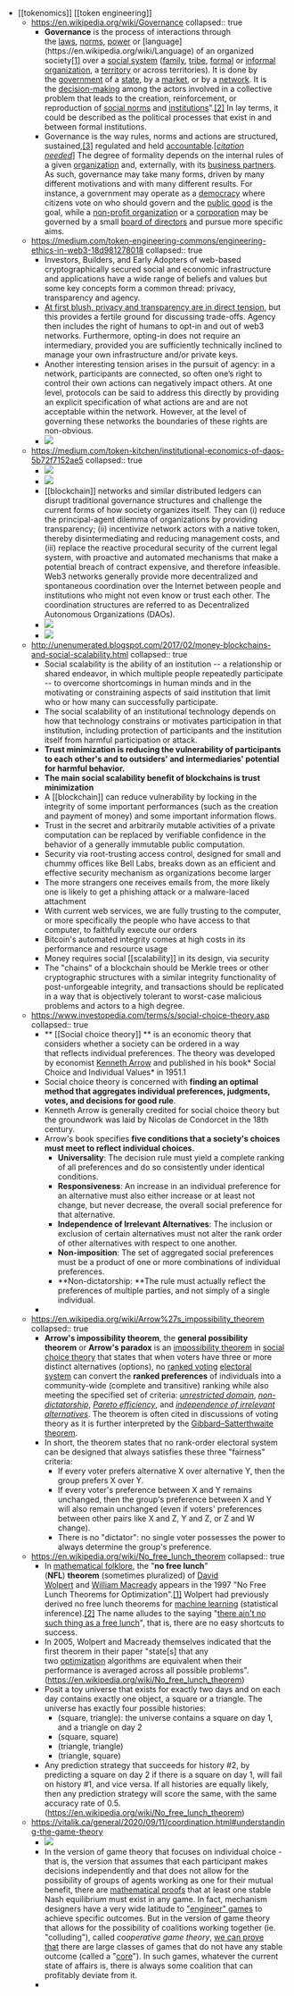 - [[tokenomics]] [[token engineering]]
	- https://en.wikipedia.org/wiki/Governance
	  collapsed:: true
		- **Governance** is the process of interactions through the [laws](https://en.wikipedia.org/wiki/Law), [norms](https://en.wikipedia.org/wiki/Social_norm), [power](https://en.wikipedia.org/wiki/Power_(social_and_political)) or [language](https://en.wikipedia.org/wiki/Language) of an organized society[[1]](https://en.wikipedia.org/wiki/Governance#cite_note-1) over a [social system](https://en.wikipedia.org/wiki/Social_system) ([family](https://en.wikipedia.org/wiki/Family), [tribe](https://en.wikipedia.org/wiki/Tribe), [formal](https://en.wikipedia.org/wiki/Formal_organization) or [informal organization](https://en.wikipedia.org/wiki/Informal_organization), a [territory](https://en.wikipedia.org/wiki/Territory) or across territories). It is done by the [government](https://en.wikipedia.org/wiki/Government) of a [state](https://en.wikipedia.org/wiki/State_(polity)), by a [market](https://en.wikipedia.org/wiki/Market_(economics)), or by a [network](https://en.wikipedia.org/wiki/Social_network). It is the [decision-making](https://en.wikipedia.org/wiki/Decision-making) among the actors involved in a collective problem that leads to the creation, reinforcement, or reproduction of [social norms](https://en.wikipedia.org/wiki/Social_norm) and [institutions](https://en.wikipedia.org/wiki/Institution)".[[2]](https://en.wikipedia.org/wiki/Governance#cite_note-Hufty_2011-2) In lay terms, it could be described as the political processes that exist in and between formal institutions.
		- Governance is the way rules, norms and actions are structured, sustained,[[3]](https://en.wikipedia.org/wiki/Governance#cite_note-3) regulated and held [accountable](https://en.wikipedia.org/wiki/Accountability).[*[citation needed](https://en.wikipedia.org/wiki/Wikipedia:Citation_needed)*] The degree of formality depends on the internal rules of a given [organization](https://en.wikipedia.org/wiki/Organization) and, externally, with its [business partners](https://en.wikipedia.org/wiki/Business_partner). As such, governance may take many forms, driven by many different motivations and with many different results. For instance, a government may operate as a [democracy](https://en.wikipedia.org/wiki/Democracy) where citizens vote on who should govern and the [public good](https://en.wikipedia.org/wiki/Public_good_(economics)) is the goal, while a [non-profit organization](https://en.wikipedia.org/wiki/Non-profit_organization) or a [corporation](https://en.wikipedia.org/wiki/Corporation) may be governed by a small [board of directors](https://en.wikipedia.org/wiki/Board_of_directors) and pursue more specific aims.
	- https://medium.com/token-engineering-commons/engineering-ethics-in-web3-18d981278018
	  collapsed:: true
		- Investors, Builders, and Early Adopters of web-based cryptographically secured social and economic infrastructure and applications have a wide range of beliefs and values but some key concepts form a common thread: privacy, transparency and agency.
		- [At first blush, privacy and transparency are in direct tension](https://forum.1hive.org/t/music-video-is-privacy-in-defiance-of-internet-metaphysics/2329), but this provides a fertile ground for discussing trade-offs. Agency then includes the right of humans to opt-in and out of web3 networks. Furthermore, opting-in does not require an intermediary, provided you are sufficiently technically inclined to manage your own infrastructure and/or private keys.
		- Another interesting tension arises in the pursuit of agency: in a network, participants are connected, so often one’s right to control their own actions can negatively impact others. At one level, protocols can be said to address this directly by providing an explicit specification of what actions are and are not acceptable within the network. However, at the level of governing these networks the boundaries of these rights are non-obvious.
		- ![](https://miro.medium.com/max/1400/0*NFH19GVVnzswV5hf.gif)
	- https://medium.com/token-kitchen/institutional-economics-of-daos-5b72f7152ae5
	  collapsed:: true
		- ![](https://miro.medium.com/max/3026/1*KpDYfCRSuy6tp0yVJVOH0A.png)
		- ![](https://miro.medium.com/max/3016/1*db4JkH02y_GJMtHrBvGBLA.png)
		- [[blockchain]] networks and similar distributed ledgers can disrupt traditional governance structures and challenge the current forms of how society organizes itself. They can (i) reduce the principal-agent dilemma of organizations by providing transparency; (ii) incentivize network actors with a native token, thereby disintermediating and reducing management costs, and (iii) replace the reactive procedural security of the current legal system, with proactive and automated mechanisms that make a potential breach of contract expensive, and therefore infeasible. Web3 networks generally provide more decentralized and spontaneous coordination over the Internet between people and institutions who might not even know or trust each other. The coordination structures are referred to as Decentralized Autonomous Organizations (DAOs).
		- ![](https://miro.medium.com/max/1400/1*bATlAzPyTU0uAwg8SKRYpg.png)
		- ![](https://miro.medium.com/max/1400/1*Af5A90FYM4i1sACRpeBBKQ.png)
	- http://unenumerated.blogspot.com/2017/02/money-blockchains-and-social-scalability.html
	  collapsed:: true
		- Social scalability is the ability of an institution -- a relationship or shared endeavor, in which multiple people repeatedly participate -- to overcome shortcomings in human minds and in the motivating or constraining aspects of said institution that limit who or how many can successfully participate.
		- The social scalability of an institutional technology depends on how that technology constrains or motivates participation in that institution, including protection of participants and the institution itself from harmful participation or attack.
		- **Trust minimization is reducing the vulnerability of participants to each other's and to outsiders' and intermediaries' potential for harmful behavior.**
		- **The main social scalability benefit of blockchains is trust minimization**
		- A [[blockchain]] can reduce vulnerability by locking in the integrity of some important performances (such as the creation and payment of money) and some important information flows.
		- Trust in the secret and arbitrarily mutable activities of a private computation can be replaced by verifiable confidence in the behavior of a generally immutable public computation.
		- Security via root-trusting access control, designed for small and chummy offices like Bell Labs, breaks down as an efficient and effective security mechanism as organizations become larger
		- The more strangers one receives emails from, the more likely one is likely to get a phishing attack or a malware-laced attachment
		- With current web services, we are fully trusting to the computer, or more specifically the people who have access to that computer, to faithfully execute our orders
		- Bitcoin's automated integrity comes at high costs in its performance and resource usage
		- Money requires social [[scalability]] in its design, via security
		- The "chains" of a blockchain should be Merkle trees or other cryptographic structures with a similar integrity functionality of post-unforgeable integrity, and transactions should be replicated in a way that is objectively tolerant to worst-case malicious problems and actors to a high degree.
	- https://www.investopedia.com/terms/s/social-choice-theory.asp
	  collapsed:: true
		- ** [[Social choice theory]] ** is an economic theory that considers whether a society can be ordered in a way that reflects individual preferences. The theory was developed by economist [Kenneth Arrow](https://www.investopedia.com/terms/k/kenneth-arrow.asp) and published in his book* Social Choice and Individual Values* in 1951.1
		- Social choice theory is concerned with **finding an optimal method that aggregates individual preferences, judgments, votes, and decisions for good rule**.
		- Kenneth Arrow is generally credited for social choice theory but the groundwork was laid by Nicolas de Condorcet in the 18th century.
		- Arrow's book specifies **five conditions that a society's choices must meet to reflect individual choices.**
			- **Universality**: The decision rule must yield a complete ranking of all preferences and do so consistently under identical conditions.
			- **Responsiveness**: An increase in an individual preference for an alternative must also either increase or at least not change, but never decrease, the overall social preference for that alternative.
			- **Independence of Irrelevant Alternatives**: The inclusion or exclusion of certain alternatives must not alter the rank order of other alternatives with respect to one another.
			- **Non-imposition**: The set of aggregated social preferences must be a product of one or more combinations of individual preferences.
			- **Non-dictatorship: **The rule must actually reflect the preferences of multiple parties, and not simply of a single individual.
		-
	- https://en.wikipedia.org/wiki/Arrow%27s_impossibility_theorem
	  collapsed:: true
		- **Arrow's impossibility theorem**, the **general possibility theorem** or **Arrow's paradox** is an [impossibility theorem](https://en.wikipedia.org/wiki/Proof_of_impossibility) in [social choice theory](https://en.wikipedia.org/wiki/Social_choice_theory) that states that when voters have three or more distinct alternatives (options), no [ranked voting](https://en.wikipedia.org/wiki/Ranked_voting) [electoral system](https://en.wikipedia.org/wiki/Electoral_system) can convert the **ranked preferences** of individuals into a community-wide (complete and transitive) ranking while also meeting the specified set of criteria: *[unrestricted domain](https://en.wikipedia.org/wiki/Unrestricted_domain)*, *[non-dictatorship](https://en.wikipedia.org/wiki/Non-dictatorship)*, *[Pareto efficiency](https://en.wikipedia.org/wiki/Pareto_efficiency)*, and *[independence of irrelevant alternatives](https://en.wikipedia.org/wiki/Independence_of_irrelevant_alternatives)*. The theorem is often cited in discussions of voting theory as it is further interpreted by the [Gibbard–Satterthwaite theorem](https://en.wikipedia.org/wiki/Gibbard%E2%80%93Satterthwaite_theorem).
		- In short, the theorem states that no rank-order electoral system can be designed that always satisfies these three "fairness" criteria:
			- If every voter prefers alternative X over alternative Y, then the group prefers X over Y.
			- If every voter's preference between X and Y remains unchanged, then the group's preference between X and Y will also remain unchanged (even if voters' preferences between other pairs like X and Z, Y and Z, or Z and W change).
			- There is no "dictator": no single voter possesses the power to always determine the group's preference.
	- https://en.wikipedia.org/wiki/No_free_lunch_theorem
	  collapsed:: true
		- In [mathematical folklore](https://en.wikipedia.org/wiki/Mathematical_folklore), the "**no free lunch**" (**NFL**) **theorem** (sometimes pluralized) of [David Wolpert](https://en.wikipedia.org/wiki/David_Wolpert) and [William Macready](https://en.wikipedia.org/w/index.php?title=William_G._Macready&action=edit&redlink=1) appears in the 1997 "No Free Lunch Theorems for Optimization".[[1]](https://en.wikipedia.org/wiki/No_free_lunch_theorem#cite_note-WM97.1-1) Wolpert had previously derived no free lunch theorems for [machine learning](https://en.wikipedia.org/wiki/Machine_learning) (statistical inference).[[2]](https://en.wikipedia.org/wiki/No_free_lunch_theorem#cite_note-Wolpert96-2) The name alludes to the saying "[there ain't no such thing as a free lunch](https://en.wikipedia.org/wiki/There_ain%27t_no_such_thing_as_a_free_lunch)", that is, there are no easy shortcuts to success.
		- In 2005, Wolpert and Macready themselves indicated that the first theorem in their paper "state[s] that any two [optimization](https://en.wikipedia.org/wiki/Optimization_(mathematics)) algorithms are equivalent when their performance is averaged across all possible problems".(https://en.wikipedia.org/wiki/No_free_lunch_theorem)
		- Posit a toy universe that exists for exactly two days and on each day contains exactly one object, a square or a triangle. The universe has exactly four possible histories:
			- (square, triangle): the universe contains a square on day 1, and a triangle on day 2
			- (square, square)
			- (triangle, triangle)
			- (triangle, square)
		- Any prediction strategy that succeeds for history #2, by predicting a square on day 2 if there is a square on day 1, will fail on history #1, and vice versa. If all histories are equally likely, then any prediction strategy will score the same, with the same accuracy rate of 0.5.(https://en.wikipedia.org/wiki/No_free_lunch_theorem)
	- https://vitalik.ca/general/2020/09/11/coordination.html#understanding-the-game-theory
		- ![](https://vitalik.ca/images/coordination/map.jpg)
		- In the version of game theory that focuses on individual choice - that is, the version that assumes that each participant makes decisions independently and that does not allow for the possibility of groups of agents working as one for their mutual benefit, there are [mathematical proofs](https://en.wikipedia.org/wiki/Nash_equilibrium#Proof_of_existence) that at least one stable Nash equilibrium must exist in any game. In fact, mechanism designers have a very wide latitude to ["engineer" games](https://en.wikipedia.org/wiki/Mechanism_design) to achieve specific outcomes. But in the version of game theory that allows for the possibility of coalitions working together (ie. "colluding"), called *cooperative game theory*, [we can prove that](https://en.wikipedia.org/wiki/Bondareva%E2%80%93Shapley_theorem) there are large classes of games that do not have any stable outcome (called a "[core](https://en.wikipedia.org/wiki/Core_(game_theory))"). In such games, whatever the current state of affairs is, there is always some coalition that can profitably deviate from it.
		-